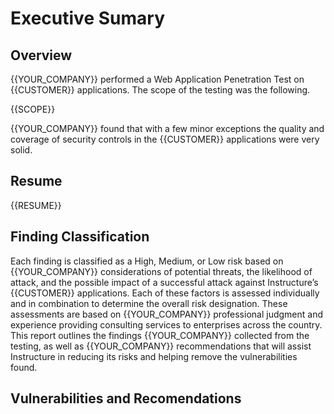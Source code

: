 # Executive Sumary
## Overview
{{YOUR_COMPANY}} performed a Web Application Penetration Test on {{CUSTOMER}} applications. The scope of the testing was the following.

{{SCOPE}}

{{YOUR_COMPANY}} found that with a few minor exceptions the quality and coverage of security controls in the {{CUSTOMER}} applications were very solid. 

## Resume

{{RESUME}}

## Finding Classification
Each finding is classified as a High, Medium, or Low risk based on {{YOUR_COMPANY}} considerations of potential threats, the likelihood of attack, and the possible impact of a successful attack against Instructure’s {{CUSTOMER}} applications. Each of these factors is assessed individually and in combination to determine the overall risk designation. These assessments are based on {{YOUR_COMPANY}} professional judgment and experience providing consulting services to enterprises across the country.  This report outlines the findings {{YOUR_COMPANY}} collected from the testing, as well as {{YOUR_COMPANY}} recommendations that will assist Instructure in reducing its risks and helping remove the vulnerabilities found. 

## Vulnerabilities and Recomendations
